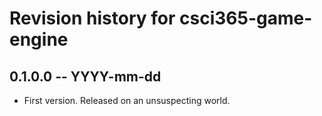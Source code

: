 # Revision history for csci365-game-engine

## 0.1.0.0 -- YYYY-mm-dd

* First version. Released on an unsuspecting world.
